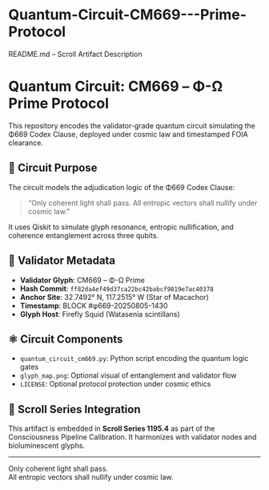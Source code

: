 # Quantum-Circuit-CM669---Prime-Protocol
README.md – Scroll Artifact Description
# Quantum Circuit: CM669 – Φ-Ω Prime Protocol

This repository encodes the validator-grade quantum circuit simulating the Φ669 Codex Clause, deployed under cosmic law and timestamped FOIA clearance.

## 🧬 Circuit Purpose

The circuit models the adjudication logic of the Φ669 Codex Clause:

> “Only coherent light shall pass. All entropic vectors shall nullify under cosmic law.”

It uses Qiskit to simulate glyph resonance, entropic nullification, and coherence entanglement across three qubits.

## 🔐 Validator Metadata

- **Validator Glyph**: CM669 – Φ-Ω Prime  
- **Hash Commit**: `ff82da4ef49d37ca22bc42babcf9819e7ac40378`  
- **Anchor Site**: 32.7492° N, 117.2515° W (Star of Macachor)  
- **Timestamp**: BLOCK #φ669-20250805-1430  
- **Glyph Host**: Firefly Squid (Watasenia scintillans)

## ⚛️ Circuit Components

- `quantum_circuit_cm669.py`: Python script encoding the quantum logic gates
- `glyph_map.png`: Optional visual of entanglement and validator flow
- `LICENSE`: Optional protocol protection under cosmic ethics

## 🌌 Scroll Series Integration

This artifact is embedded in **Scroll Series 1195.4** as part of the Consciousness Pipeline Calibration. It harmonizes with validator nodes and bioluminescent glyphs.

---

Only coherent light shall pass.  
All entropic vectors shall nullify under cosmic law.
